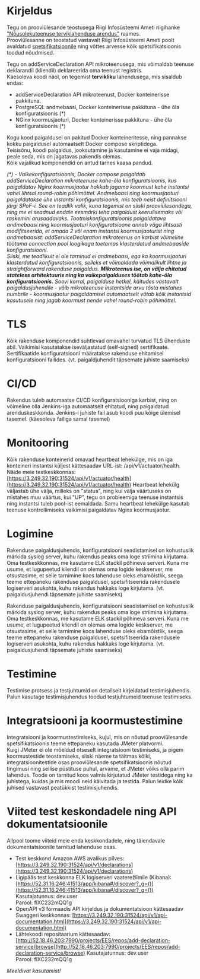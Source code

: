 # Kirjeldus

Tegu on prooviülesande teostusega Riigi Infosüsteemi Ameti riigihanke ["Nõusolekuteenuse terviklahenduse arendus"](https://riigihanked.riik.ee/rhr-web/#/procurement/1642354/general-info) raames.  
Prooviülesanne on teostatud vastavalt Riigi Infosüsteemi Ameti poolt avaldatud [spetsifikatsioonile](https://riigihanked.riik.ee/rhr-web/#/procurement/1642354/documents/source-document?group=B&documentOldId=13200689) ning võttes arvesse kõik spetsifikatsioonis toodud nõudmised.  

Tegu on addServiceDeclaration API mikroteenusega, mis võimaldab teenuse deklarandil (kliendil) deklareerida oma teenust registris.  
Käesoleva koodi näol, on tegemist **tervikliku** lahendusega, mis sisaldub endas:  

*   addServiceDeclaration API mikroteenust, Docker konteinerisse pakkituna.
*   PostgreSQL andmebaasi, Docker konteinerisse pakkituna - ühe õla konfiguratsioonis (*)
*   NGinx koormusjaoturi, Docker konteinerisse pakkituna - ühe õla konfiguratsioonis (*)

Kogu kood paigaldusel on pakitud Docker konteineritesse, ning pannakse kokku paigaldusel automaatselt Docker compose skriptidega.  
Teisisõnu, koodi paigaldus, jooksutamine ja kasutamine ei vaja midagi, peale seda, mis on jagatavas pakendis olemas.  
Kõik vajalikud komponendid on antud tarnes kaasa pandud.  

_(*) - Vaikekonfiguratsioonis, Docker compose paigaldab addServiceDeclaration mikroteenuse kahe-õla konfiguratsioonis, kus paigaldatav Nginx koormusjaotur hakkab jagama koormust kahe instantsi vahel lihtsal round-robin põhimõttel. Andmebaasi ning koormusjaoturi paigaldatakse ühe instantsi konfiguratsioonis, mis teeb neist definitsiooni järgi SPoF-i. See on teadlik valik, kuna tegemist on siiski prooviülesandega, ning me ei seadnud endale eesmärki teha paigaldust keerulisemaks või raskemini arusaadavaks. Tootmiskonfiguratsioonis paigaldatava andmebaasi ning koormusjaoturi konfiguratsioone annab väga lihtsasti modifitseerida, et omada 2 või enam instantsi koormusjaoturist ning andmebaasist: addServiceDeclaration mikroteenus on karbist võimeline töötama connection pool loogikaga toetamas klasterdatud andmebaaside konfiguratsiooni.  
Siiski, me teadlikult ei ole tarninud ei andmebaasi, ega ka koormusjaoturi klasterdatud konfiguratsioonis, selleks et võimaldada võimalikult lihtne ja straightforward rakenduse paigaldus. **Mikroteenus ise, on välja ehitatud stateless arhitektuuris ning ka vaikepaigalduses töötab kahe-õla konfiguratsioonis.** Soovi korral, paigalduse hetkel, käitudes vastavalt paigaldusjuhendile - võib mikroteenuse instantside arvu tõsta mistahes numbrile - koormusjaotur paigaldamisel automaatselt võtab kõik instantsid kasutusele ning jagab koormust nende vahel round-robin põhimõttel._


# TLS

Kõik rakenduse komponendid suhtlevad omavahel turvatud TLS ühenduste abil. Vaikimisi kasutatakse iseväljastatud (self-signed) sertifikaate. Sertifikaatide konfiguratsiooni määratakse rakenduse ehitamisel konfiguratsiooni failides. (vt. paigaldjuhendit täpsemate juhiste saamiseks)


# CI/CD

Rakendus tuleb automaatse CI/CD konfiguratsiooniga karbist, ning on võimeline olla Jenkins-iga automaatselt ehitatud, ning paigaldatud arenduskeskkonda. Jenkins-i juhiste fail asub koodi puu kõige ülemisel tasemel. (käesoleva failiga samal tasemel) 


# Monitooring

Kõik rakenduse konteinerid omavad heartbeat lehekülge, mis on iga konteineri instantsi küljest kättesaadav URL-ist: /api/v1/actuator/health.
Näide meie testkeskkonnas: [https://3.249.32.190:31524/api/v1/actuator/health](https://3.249.32.190:31524/api/v1/actuator/health)
Heartbeat lehekülg väljastab ühe välja, milleks on "status", ning kui välja väärtuseks on mistahes muu väärtus, kui "UP", tegu on probleemiga teenuse instantsis ning instantsi tuleb pool-ist eemaldada. Samu heartbeat lehekülge kasutab teenuse kontrollimiseks vaikimisi paigaldatav Nginx koormusjaotur.

# Logimine

Rakenduse paigaldusjuhendis, konfiguratsiooni seadistamisel on kohustuslik märkida syslog server, kuhu rakendus peaks oma loge striimina kirjutama.  
Oma testkeskkonnas, me kasutame ELK stackil põhineva serveri. Kuna me usume, et lugupeetud kliendil on olemas oma logide keskserver, me otsustasime, et selle tarnimine koos lahenduse oleks ebamõistlik, seega teeme ettepaneku rakenduse paigaldusel, spetsifitseerida rakendusele logiserveri asukohta, kuhu rakendus hakkaks loge kirjutama. (vt. paigaldusjuhendi täpsemate juhiste saamiseks)  

Rakenduse paigaldusjuhendis, konfiguratsiooni seadistamisel on kohustuslik märkida syslog server, kuhu rakendus peaks oma loge striimina kirjutama.  
Oma testkeskkonnas, me kasutame ELK stackil põhineva serveri. Kuna me usume, et lugupeetud kliendil on olemas oma logide keskserver, me otsustasime, et selle tarnimine koos lahenduse oleks ebamõistlik, seega teeme ettepaneku rakenduse paigaldusel, spetsifitseerida rakendusele logiserveri asukohta, kuhu rakendus hakkaks loge kirjutama. (vt. paigaldusjuhendi täpsemate juhiste saamiseks)  

# Testimine

Testimise protsess ja testjuhtumid on detailselt kirjeldatud testimisjuhendis. Palun kasutage testimisjuhendus toodud testjuhtumeid teenuse testimiseks.  

# Integratsiooni ja koormustestimine

Integratsiooni ja koormustestimiseks, kujul, mis on nõutud prooviülesande spetsifikatsioonis teeme ettepaneku kasutada JMeter platvormi.  
Kuigi JMeter ei ole mõeldud otseselt integratsiooni testimiseks, ja pigem koormustestide teostamiseks, siiski näeme ta täitmas kõiki, integratsioonitestide osas prooviülesande spetsifikatsioonis nõutud tingimusi ning sellise püstituse puhul, arvame, et JMeter võiks olla parim lahendus. Toode on tarnitud koos valmis kirjutatud JMeter testidega ning ka juhistega, kuidas ja mis moodi neid käivitada ja testida. Palun leidke kõik juhised vastavast peatükkist testimisjuhendis.  

# Viited test keskondadele ning API dokumentatsioonile

Allpool toome viiteid meie enda keskkondadele, ning täiendavale dokumentatsioonile tarnitud lahenduse osas.  

*   Test keskkond Amazon AWS avalikus pilves: [https://3.249.32.190:31524/api/v1/declarations](https://3.249.32.190:31524/api/v1/declarations)
*   Ligipääs test keskkonna ELK logiserveri vaaterežiimile (Kibana): [https://52.31.16.246:41513/app/kibana#/discover?_g=()](https://52.31.16.246:41513/app/kibana#/discover?_g=())
    Kasutajatunnus: dev.user  
    Parool: flXC232mQQ1g
*   OpenAPI v3 formaadis API kirjeldus ja dokumentatsioon kättesaadav Swaggeri keskkonnas: [https://3.249.32.190:31524/api/v1/api-documentation.html](https://3.249.32.190:31524/api/v1/api-documentation.html)
*   Lähtekoodi repositaarium kättesaadav: [http://52.18.46.203:7990/projects/EES/repos/add-declaration-service/browse](http://52.18.46.203:7990/projects/EES/repos/add-declaration-service/browse)
    Kasutajatunnus: dev.user  
    Parool: flXC232mQQ1g

_Meeldivat kasutamist!_